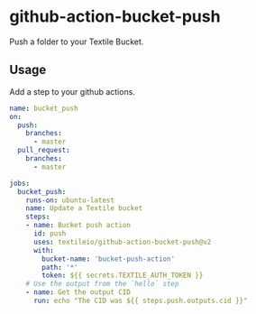 # github-action-bucket-push

Push a folder to your Textile Bucket.

## Usage

Add a step to your github actions.

```yml
name: bucket_push
on:
  push:
    branches:
      - master
  pull_request:
    branches:
      - master

jobs:
  bucket_push:
    runs-on: ubuntu-latest
    name: Update a Textile bucket
    steps:
    - name: Bucket push action
      id: push
      uses: textileio/github-action-bucket-push@v2
      with:
        bucket-name: 'bucket-push-action'
        path: '*'
        token: ${{ secrets.TEXTILE_AUTH_TOKEN }}
    # Use the output from the `hello` step
    - name: Get the output CID
      run: echo "The CID was ${{ steps.push.outputs.cid }}"
```
